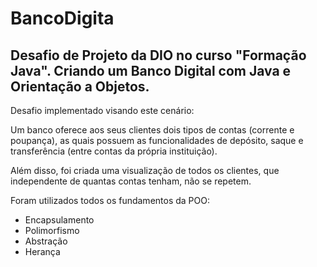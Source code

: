 # BancoDigita
## Desafio de Projeto da DIO no curso "Formação Java". Criando um Banco Digital com Java e Orientação a Objetos.
Desafio implementado visando este cenário: 

Um banco oferece aos seus clientes dois tipos de contas (corrente e poupança), as quais possuem as funcionalidades de depósito, saque e transferência (entre contas da própria instituição).

Além disso, foi criada uma visualização de todos os clientes, que independente de quantas contas tenham, não se repetem.

Foram utilizados todos os fundamentos da POO:

- Encapsulamento
- Polimorfismo
- Abstração
- Herança